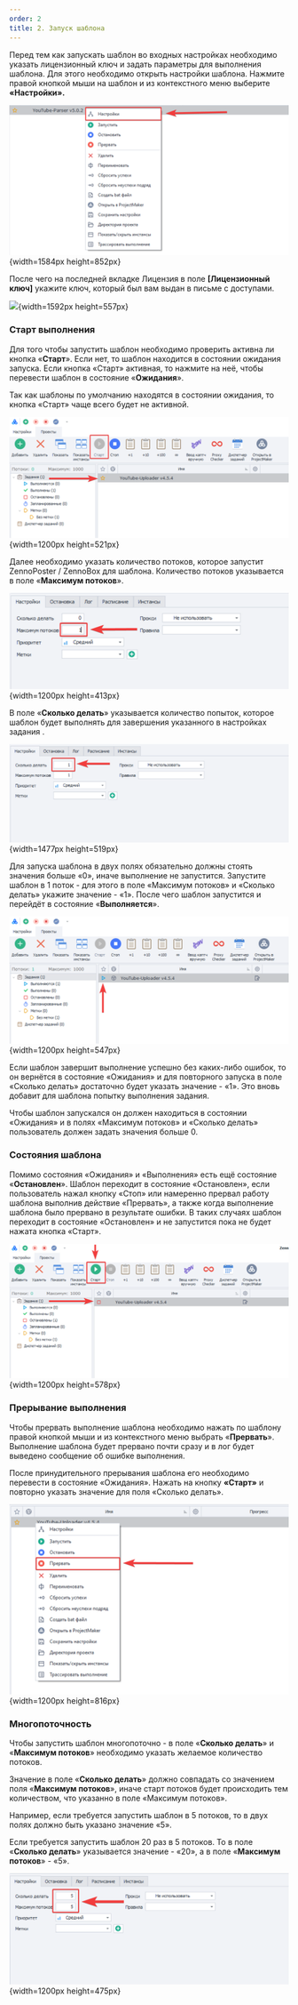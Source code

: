 ```yaml
---
order: 2
title: 2. Запуск шаблона
---
```


Перед тем как запускать шаблон во входных настройках необходимо указать лицензионный ключ и задать параметры для выполнения шаблона. Для этого необходимо открыть настройки шаблона. Нажмите правой кнопкой мыши на шаблон и из контекстного меню выберите **«Настройки».**

![](./project-start.png){width=1584px height=852px}

После чего на последней вкладке Лицензия в поле **\[Лицензионный ключ\]** укажите ключ, который был вам выдан в письме с доступами.

![](./.png){width=1592px height=557px}

### **Старт выполнения**

Для того чтобы запустить шаблон необходимо проверить активна ли кнопка «**Старт**». Если нет, то шаблон находится в состоянии ожидания запуска. Если кнопка «Старт» активная, то нажмите на неё, чтобы перевести шаблон в состояние «**Ожидания**».

Так как шаблоны по умолчанию находятся в состоянии ожидания, то кнопка «Старт» чаще всего будет не активной.

![](./project-start-3.png){width=1200px height=521px}

Далее необходимо указать количество потоков, которое запустит ZennoPoster / ZennoBox для шаблона. Количество потоков указывается в поле «**Максимум потоков**».

![](./project-start-4.png){width=1200px height=413px}

В поле «**Сколько делать**» указывается количество попыток, которое шаблон будет выполнять для завершения указанного в настройках задания .

![](./project-start-5.png){width=1477px height=519px}

Для запуска шаблона в двух полях обязательно должны стоять значения больше «0», иначе выполнение не запустится. Запустите шаблон в 1 поток - для этого в поле «Максимум потоков» и «Сколько делать» укажите значение - «1». После чего шаблон запустится и перейдёт в состояние «**Выполняется**».

![](./project-start-6.png){width=1200px height=547px}

Если шаблон завершит выполнение успешно без каких-либо ошибок, то он вернётся в состояние «Ожидания» и для повторного запуска в поле «Сколько делать» достаточно будет указать значение - «1». Это вновь добавит для шаблона попытку выполнения задания.

Чтобы шаблон запускался он должен находиться в состоянии «Ожидания» и в полях «Максимум потоков» и «Сколько делать» пользователь должен задать значения больше 0.

### **Состояния шаблона**

Помимо состояния «Ожидания» и «Выполнения» есть ещё состояние «**Остановлен**». Шаблон переходит в состояние «Остановлен», если пользователь нажал кнопку «Стоп» или намеренно прервал работу шаблона выполнив действие «Прервать», а также когда выполнение шаблона было прервано в результате ошибки. В таких случаях шаблон переходит в состояние «Остановлен» и не запустится пока не будет нажата кнопка «Старт».

![](./project-start-7.png){width=1200px height=578px}

### **Прерывание выполнения**

Чтобы прервать выполнение шаблона необходимо нажать по шаблону правой кнопкой мыши и из контекстного меню выбрать «**Прервать**». Выполнение шаблона будет прервано почти сразу и в лог будет выведено сообщение об ошибке выполнения.

После принудительного прерывания шаблона его необходимо перевести в состояние «Ожидания». Нажать на кнопку **«Старт»** и повторно указать значение для поля «Сколько делать».

![](./project-start-8.png){width=1200px height=816px}

### **Многопоточность**

Чтобы запустить шаблон многопоточно - в поле «**Сколько делать**» и «**Максимум потоков**» необходимо указать желаемое количество потоков.

Значение в поле «**Сколько делать**» должно совпадать со значением поля «**Максимум потоков**», иначе старт потоков будет происходить тем количеством, что указанно в поле «Максимум потоков».

Например, если требуется запустить шаблон в 5 потоков, то в двух полях должно быть указано значение «5».

Если требуется запустить шаблон 20 раз в 5 потоков. То в поле «**Сколько делать**» указывается значение - «20», а в поле «**Максимум потоков**» - «5».

![](./project-start-9.png){width=1200px height=475px}